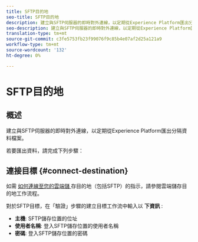 ```yaml
---
title: SFTP目的地
seo-title: SFTP目的地
description: 建立與SFTP伺服器的即時對外連線，以定期從Experience Platform匯出分隔資料檔案。
seo-description: 建立與SFTP伺服器的即時對外連線，以定期從Experience Platform匯出分隔資料檔案。
translation-type: tm+mt
source-git-commit: c3fe5753fb23f99076f9c85b4e07af2d25a121a9
workflow-type: tm+mt
source-wordcount: '132'
ht-degree: 0%

---
```



# SFTP目的地

## 概述

建立與SFTP伺服器的即時對外連線，以定期從Experience Platform匯出分隔資料檔案。

若要匯出資料，請完成下列步驟：

## 連接目標 {#connect-destination}

如需 [如何連線至您的雲端儲 ](/help/rtcdp/destinations/cloud-storage-destinations-workflow.md)存目的地（包括SFTP）的指示，請參閱雲端儲存目的地工作流程。

對於SFTP目標，在「驗證」步驟的建立目標工作流中輸入以 **下資訊** :

* **主機**: SFTP儲存位置的位址
* **使用者名稱**: 登入SFTP儲存位置的使用者名稱
* **密碼**: 登入SFTP儲存位置的密碼